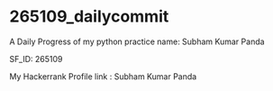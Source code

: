 # 265109_dailycommit
A Daily Progress of my python practice
name: Subham Kumar Panda

SF_ID: 265109

My Hackerrank Profile link : Subham Kumar Panda




